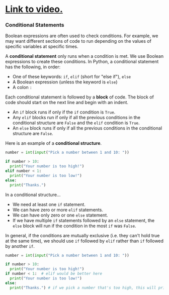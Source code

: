 # [Link to video.](https://www.youtube.com/watch?v=sX1VVfRqGfY&list=PLVD25niNi0Bkf2psAf7PzB1SV068XyNPo&index=18)

### Conditional Statements

Boolean expressions are often used to check conditions. For example, we may want different sections of code to run depending on the values of specific variables at specific times.

A **conditional statement** only runs when a condition is met. We use Boolean expressions to create these conditions. 
In Python, a conditional statement has the following, in order:
* One of these keywords: `if`, `elif` (short for "else if"), `else`
* A Boolean expression (unless the keyword is `else`)
* A colon `:`

Each conditional statement is followed by a **block** of code. The block of code should start on the next line and begin with an indent.

* An `if` block runs if only if the `if` condition is `True`. 
* Any `elif` blocks run if only if all the previous conditions in the conditional structure are `False` and the `elif` condition is `True`.
* An `else` block runs if only if all the previous conditions in the conditional structure are `False`.

Here is an example of a **conditional structure**.

```python
number = int(input("Pick a number between 1 and 10: "))

if number > 10:
  print("Your number is too high!")
elif number < 1:
  print("Your number is too low!")
else:
  print("Thanks.")
```

In a conditional structure...
* We need at least one `if` statement.
* We can have zero or more `elif` statements.
* We can have only zero or one `else` statement. 
* If we have multiple `if` statements followed by an `else` statement, the `else` block will run if the condition in the most `if` was `False`. 

In general, if the conditions are mutually exclusive (i.e. they can't hold true at the same time), we should use `if` followed by `elif` rather than `if` followed by another `if`.

```python
number = int(input("Pick a number between 1 and 10: "))

if number > 10:
  print("Your number is too high!")
if number < 1:  # elif would be better here
  print("Your number is too low!")
else:
  print("Thanks.") # if we pick a number that's too high, this will print too
```
